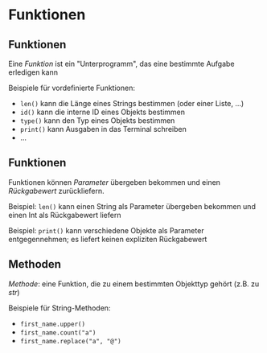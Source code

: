 # Funktionen

## Funktionen

Eine _Funktion_ ist ein "Unterprogramm", das eine bestimmte Aufgabe erledigen kann

Beispiele für vordefinierte Funktionen:

- `len()` kann die Länge eines Strings bestimmen (oder einer Liste, ...)
- `id()` kann die interne ID eines Objekts bestimmen
- `type()` kann den Typ eines Objekts bestimmen
- `print()` kann Ausgaben in das Terminal schreiben
- ...

## Funktionen

Funktionen können _Parameter_ übergeben bekommen und einen _Rückgabewert_ zurückliefern.

Beispiel: `len()` kann einen String als Parameter übergeben bekommen und einen Int als Rückgabewert liefern

Beispiel: `print()` kann verschiedene Objekte als Parameter entgegennehmen; es liefert keinen expliziten Rückgabewert

## Methoden

_Methode_: eine Funktion, die zu einem bestimmten Objekttyp gehört (z.B. zu _str_)

Beispiele für String-Methoden:

- `first_name.upper()`
- `first_name.count("a")`
- `first_name.replace("a", "@")`
